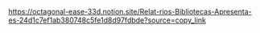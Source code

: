 https://octagonal-ease-33d.notion.site/Relat-rios-Bibliotecas-Apresenta-es-24d1c7ef1ab380748c5fe1d8d97fdbde?source=copy_link
